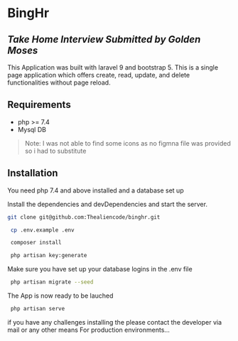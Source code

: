 # BingHr
## _Take Home Interview Submitted by Golden Moses_


This Application was built with laravel 9 and bootstrap 5. 
This is a single page application which offers create, read, update, and delete functionalities without page reload.


## Requirements

- php >= 7.4
- Mysql DB

> Note: I was not able to find some icons as no figmna file was provided so i had to substitute
> 

## Installation

You need php 7.4 and above installed and a database set up

Install the dependencies and devDependencies and start the server.

```sh
git clone git@github.com:Thealiencode/binghr.git
```

```sh
 cp .env.example .env
```
```sh
 composer install
```

```sh
 php artisan key:generate
```
Make sure you have set up your database logins in the .env file
```sh
 php artisan migrate --seed
```

The App is now ready to be lauched
```sh
 php artisan serve
```

if you have any challenges installing the please contact the developer via mail or any other means
For production environments...

